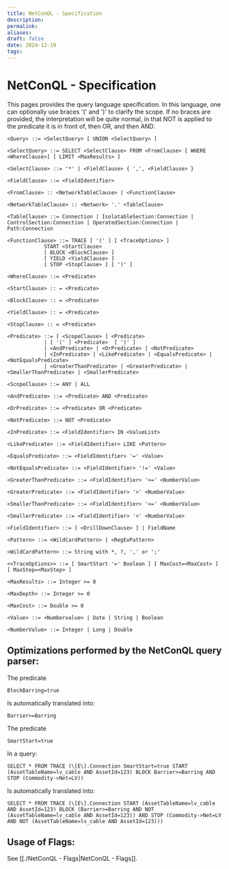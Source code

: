 ```yaml
---
title: NetConQL - Specification
description: 
permalink: 
aliases: 
draft: false
date: 2024-12-19
tags: 
---
```

# NetConQL - Specification

This pages provides the query language specification.
In this language, one can optionally use braces '(' and ')' to clarify the scope. If no braces are provided, the interpretation will be quite normal, in that NOT is applied to the predicate it is in front of, then OR, and then AND.


	<Query> ::= <SelectQuery> [ UNION <SelectQuery> ]
	
	<SelectQuery> ::= SELECT <SelectClause> FROM <FromClause> [ WHERE <WhereClause>] [ LIMIT <MaxResults> ]
	
	<SelectClause> ::= '*' | <FieldClause> { ',', <FieldClause> }
	
	<FieldClause> ::= <FieldIdentifier>
	
	<FromClause> :: <NetworkTableClause> | <FunctionClause>

	<NetworkTableClause> :: <Network> '.' <TableClause>
	
	<TableClause> ::= Connection | IsolatableSection:Connection | ControlSection:Connection | OperatedSection:Connection | Path:Connection

	<FunctionClause> ::= TRACE [ '(' ] [ <TraceOptions> ]
				START <StartClause> 
				[ BLOCK <BlockClause> ] 
				[ YIELD <YieldClause> ] 
				[ STOP <StopClause> ] [ ')' ]

	<WhereClause> ::= <Predicate>

	<StartClause> :: = <Predicate>
	
	<BlockClause> :: = <Predicate>
	
	<YieldClause> :: = <Predicate>
	
	<StopClause> :: = <Predicate>
	
	<Predicate> ::= [ <ScopeClause> ] <Predicate>
				| [ '(' ] <Predicate>  [ ')' ]
				| <AndPredicate> | <OrPredicate> | <NotPredicate>
		        | <InPredicate> | <LikePredicate> | <EqualsPredicate> | <NotEqualsPredicate>
		        | <GreaterThanPredicate> | <GreaterPredicate> | <SmallerThanPredicate> | <SmallerPredicate>
	
	<ScopeClause> ::= ANY | ALL
	
	<AndPredicate> ::= <Predicate> AND <Predicate>

	<OrPredicate> ::= <Predicate> OR <Predicate>

	<NotPredicate> ::= NOT <Predicate>

	<InPredicate> ::= <FieldIdentifier> IN <ValueList>
	
	<LikePredicate> ::= <FieldIdentifier> LIKE <Pattern>

	<EqualsPredicate> ::= <FieldIdentifier> '=' <Value>
		
	<NotEqualsPredicate> ::= <FieldIdentifier> '!=' <Value>
		
	<GreaterThanPredicate> ::= <FieldIdentifier> '>=' <NumberValue>
		
	<GreaterPredicate> ::= <FieldIdentifier> '>' <NumberValue>
		
	<SmallerThanPredicate> ::= <FieldIdentifier> '<=' <NumberValue>
		
	<SmallerPredicate> ::= <FieldIdentifier> '<' <NumberValue>
		
	<FieldIdentifier> ::= [ <DrillDownClause> ] | FieldName
	
	<Pattern> ::= <WildCardPattern> | <RegExPattern>
	
	<WildCardPattern> ::= String with *, ?, ',' or ';'
	
	<<TraceOptions>> ::= [ SmartStart '=' Boolean ] [ MaxCost=<MaxCost> ] [ MaxStep=<MaxStep> ]

	<MaxResults> ::= Integer >= 0
	
	<MaxDepth> ::= Integer >= 0
	
	<MaxCost> ::= Double >= 0
	
	<Value> ::= <Numbervalue> | Date | String | Boolean
	
	<NumberValue> ::= Integer | Long | Double

## Optimizations performed by the NetConQL query parser:

The predicate

	BlockBarring=true

Is automatically translated into:

	Barrier>=Barring

The predicate

	SmartStart=true

In a query:

	SELECT * FROM TRACE (\[E\].Connection SmartStart=true START (AssetTableName=lv_cable AND AssetId=123) BLOCK Barrier>=Barring AND STOP (Commodity->Net=LV))

Is automatically translated into:

	SELECT * FROM TRACE (\[E\].Connection START (AssetTableName=lv_cable AND AssetId=123) BLOCK (Barrier>=Barring AND NOT (AssetTableName=lv_cable AND AssetId=123)) AND STOP (Commodity->Net=LV AND NOT (AssetTableName=lv_cable AND AssetId=123)))


## Usage of Flags:
See [[./NetConQL - Flags|NetConQL - Flags]].


